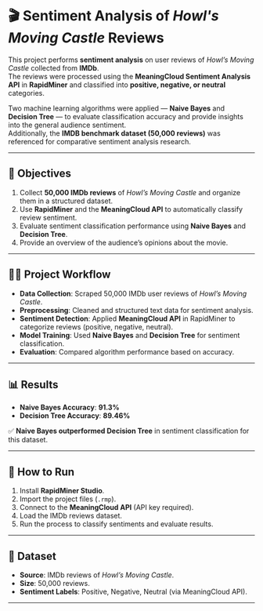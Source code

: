 # 🎬 Sentiment Analysis of *Howl's Moving Castle* Reviews  

This project performs **sentiment analysis** on user reviews of *Howl’s Moving Castle* collected from **IMDb**.  
The reviews were processed using the **MeaningCloud Sentiment Analysis API** in **RapidMiner** and classified into **positive, negative, or neutral** categories.  

Two machine learning algorithms were applied — **Naive Bayes** and **Decision Tree** — to evaluate classification accuracy and provide insights into the general audience sentiment.  
Additionally, the **IMDB benchmark dataset (50,000 reviews)** was referenced for comparative sentiment analysis research. 

---

## 🎯 Objectives  
1. Collect **50,000 IMDb reviews** of *Howl’s Moving Castle* and organize them in a structured dataset.  
2. Use **RapidMiner** and the **MeaningCloud API** to automatically classify review sentiment.  
3. Evaluate sentiment classification performance using **Naive Bayes** and **Decision Tree**.  
4. Provide an overview of the audience’s opinions about the movie.  

---

## 🧑‍💻 Project Workflow  
- **Data Collection**: Scraped 50,000 IMDb user reviews of *Howl’s Moving Castle*.  
- **Preprocessing**: Cleaned and structured text data for sentiment analysis.  
- **Sentiment Detection**: Applied **MeaningCloud API** in RapidMiner to categorize reviews (positive, negative, neutral).  
- **Model Training**: Used **Naive Bayes** and **Decision Tree** for sentiment classification.  
- **Evaluation**: Compared algorithm performance based on accuracy.  

---

## 📊 Results  
- **Naive Bayes Accuracy**: **91.3%**  
- **Decision Tree Accuracy**: **89.46%**  

✅ **Naive Bayes outperformed Decision Tree** in sentiment classification for this dataset.  

---

## 🚀 How to Run  
1. Install **RapidMiner Studio**.  
2. Import the project files (`.rmp`).  
3. Connect to the **MeaningCloud API** (API key required).  
4. Load the IMDb reviews dataset.  
5. Run the process to classify sentiments and evaluate results.  

---

## 📂 Dataset  
- **Source**: IMDb reviews of *Howl’s Moving Castle*.  
- **Size**: 50,000 reviews.  
- **Sentiment Labels**: Positive, Negative, Neutral (via MeaningCloud API).  

---
